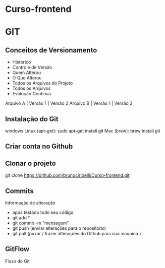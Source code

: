 # Curso-frontend

# GIT
## Conceitos de Versionamento
- Histórico 
- Controle de Versão 
- Quem  Alterou
- O Que Alterou
- Todos os Arquivos do Projeto 
- Todos os Arquivos
- Evolução  Continua 

Arquivo  A | Versão 1  | Versão 2
Arquivo  B | Versão 1  | Versão 2

## Instalação  do Git

windows
Linux (apt-get): sudo apt-get install git
Mac (brew): brew install git

## Criar  conta no Github

## Clonar o projeto 
git clone https://github.com/brunociribelli/Curso-frontend.git

## Commits
Informação  de alteração 
- após testado todo seu código
- git add *
- git commit -m "mensagem"
- git push (enviar alterações para o repositório)
- git pull (puxar / trazer alterações do Github para sua maquina )


## GitFlow
Fluxo do Git
